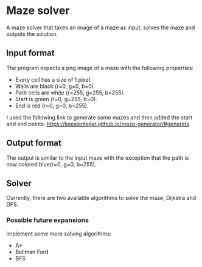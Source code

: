 # Maze solver

A maze solver that takes an image of a maze as input, solves the maze and outputs the solution.

## Input format

The program expects a png image of a maze with the following properties:
* Every cell has a size of 1 pixel.
* Walls are black (r=0, g=0, b=0).
* Path cells are white (r=255, g=255, b=255).
* Start is green (r=0, g=255, b=0).
* End is red (r=0, g=0, b=255).

I used the following link to generate some mazes and then added the start and end points: https://keesiemeijer.github.io/maze-generator/#generate

## Output format

The output is similar to the input maze with the exception that the path is now colored blue(r=0, g=0, b=255).

## Solver

Currently, there are two available algorithms to solve the maze, Dijkstra and DFS.

### Possible future expansions

Implement some more solving algorithms:
* A*
* Bellman Ford
* BFS
